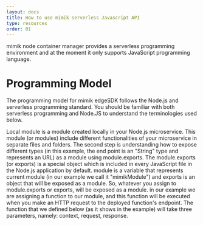 ```yaml
---
layout: docs
title: How to use mimik serverless Javascript API
type: resources
order: 01
---
```


mimik node container manager provides a serverless programming environment and at the moment it only supports JavaScript programming language.

# Programming Model
The programming model for mimik edgeSDK follows the Node.js and serverless programming standard. You should be familiar with both serverless programming and Node.JS to understand the terminologies used below.

Local module is a module created locally in your Node.js microservice. This module (or modules) include different functionalities of your microservice in separate files and folders.
The second step is understanding how to expose different types (in this example, the end point is an "String" type and represents an URL) as a module using module.exports. 
The module.exports (or exports) is a special object which is included in every JavaScript file in the Node.js application by default. module is a variable that represents current module (in our example we call it "mimikModule") and exports is an object that will be exposed as a module. So, whatever you assign to module.exports or exports, will be exposed as a module. in our example we are assigning a function to our module, and this function will be executed when you make an HTTP request to the deployed function's endpoint. The function that we defined below (as it shows in the example) will take three parameters, namely: context, request, response.

<!-- @afshin is there more to this document e.g. code snippets or a document I can reference to expand on this -->